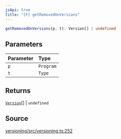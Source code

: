 ```yaml
---
jsApi: true
title: "[F] getRemovedOnVersions"
---
```


```ts
getRemovedOnVersions(p, t): Version[] | undefined
```

## Parameters

| Parameter | Type      |
| :-------- | :-------- |
| `p`       | `Program` |
| `t`       | `Type`    |

## Returns

[`Version`](Interface.Version.md)[] \| `undefined`

## Source

[versioning/src/versioning.ts:252](https://github.com/markcowl/cadl/blob/1a6d2b70/packages/versioning/src/versioning.ts#L252)
